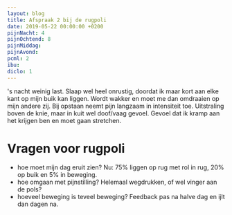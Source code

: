 ```yaml
---
layout: blog
title: Afspraak 2 bij de rugpoli
date: 2019-05-22 00:00:00 +0200
pijnNacht: 4
pijnOchtend: 8
pijnMiddag:
pijnAvond:
pcml: 2
ibu:
diclo: 1
---
```


's nacht weinig last. Slaap wel heel onrustig, doordat ik maar kort aan elke kant op mijn buik kan liggen. Wordt wakker en moet me dan omdraaien op mijn andere zij. Bij opstaan neemt pijn langzaam in intensiteit toe. Uitstraling boven de knie, maar in kuit wel doof/vaag gevoel. Gevoel dat ik kramp aan het krijgen ben en moet gaan stretchen.

# Vragen voor rugpoli

- hoe moet mijn dag eruit zien? Nu: 75% liggen op rug met rol in rug, 20% op buik en 5% in beweging.
- hoe omgaan met pijnstilling? Helemaal wegdrukken, of wel vinger aan de pols?
- hoeveel beweging is teveel beweging? Feedback pas na halve dag en ijlt dan dagen na.

